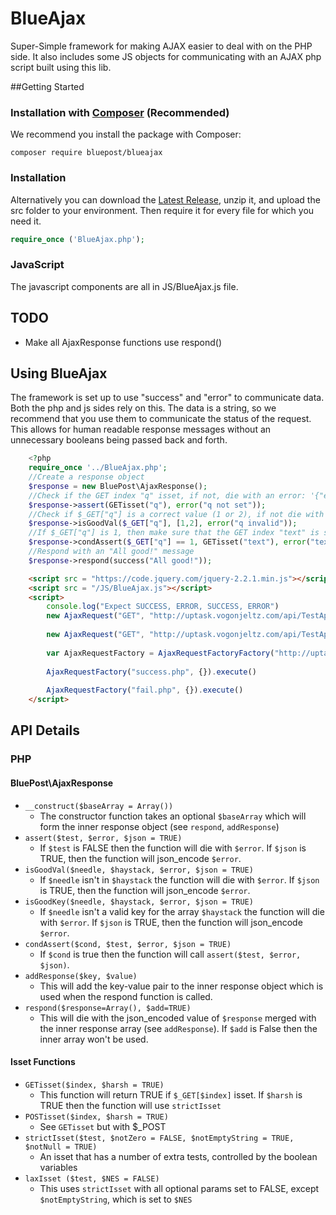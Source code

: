 # BlueAjax
Super-Simple framework for making AJAX easier to deal with on the PHP side. It also includes some JS objects for communicating with an AJAX php script built using this lib.

##Getting Started
### Installation with <a href="https://getcomposer.org/">Composer</a> (<b>Recommended</b>)
We recommend you install the package with Composer:
```
composer require bluepost/blueajax
```
### Installation
Alternatively you can download the <a href="https://github.com/BluePost/BlueAjax/releases/latest">Latest Release</a>, unzip it, and upload the src folder to your environment. Then require it for every file for which you need it. 
```php
require_once ('BlueAjax.php');
```

### JavaScript
The javascript components are all in JS/BlueAjax.js file.

## TODO
* Make all AjaxResponse functions use respond()

## Using BlueAjax
The framework is set up to use "success" and "error" to communicate data. Both the php and js sides rely on this. The data is a string, so we
recommend that you use them to communicate the status of the request. This allows for human readable response messages without an unnecessary
booleans being passed back and forth. 
```php
    <?php
    require_once '../BlueAjax.php';
    //Create a response object
    $response = new BluePost\AjaxResponse();
    //Check if the GET index "q" isset, if not, die with an error: '{"error":"q not set"}'
    $response->assert(GETisset("q"), error("q not set"));
    //Check if $_GET["q"] is a correct value (1 or 2), if not die with an error: '{"error":"q invalid"}'
    $response->isGoodVal($_GET["q"], [1,2], error("q invalid"));
    //If $_GET["q"] is 1, then make sure that the GET index "text" is set. If not, die with an error: '{"error":"text not set"}'
    $response->condAssert($_GET["q"] == 1, GETisset("text"), error("text not set"));
    //Respond with an "All good!" message
    $response->respond(success("All good!"));
```

```html
    <script src = "https://code.jquery.com/jquery-2.2.1.min.js"></script>
    <script src = "/JS/BlueAjax.js"></script>
    <script>
        console.log("Expect SUCCESS, ERROR, SUCCESS, ERROR")
        new AjaxRequest("GET", "http://uptask.vogonjeltz.com/api/TestApi/success.php").execute();
    
        new AjaxRequest("GET", "http://uptask.vogonjeltz.com/api/TestApi/fail.php").execute();
    
        var AjaxRequestFactory = AjaxRequestFactoryFactory("http://uptask.vogonjeltz.com/api/TestApi/", {}, "GET");
    
        AjaxRequestFactory("success.php", {}).execute()
    
        AjaxRequestFactory("fail.php", {}).execute()
    </script>
```
## API Details
### PHP
#### BluePost\AjaxResponse
* `__construct($baseArray = Array())`
  * The constructor function takes an optional `$baseArray` which will form the inner response object (see `respond`, `addResponse`)
* `assert($test, $error, $json = TRUE)`
  * If `$test` is FALSE then the function will die with `$error`. If `$json` is TRUE, then the function will json_encode `$error`.
* `isGoodVal($needle, $haystack, $error, $json = TRUE)`
  * If `$needle` isn't in `$haystack` the function will die with `$error`. If `$json` is TRUE, then the function will json_encode `$error`.
* `isGoodKey($needle, $haystack, $error, $json = TRUE)`
  * If `$needle` isn't a valid key for the array `$haystack` the function will die with `$error`. If `$json` is TRUE, then the function will json_encode `$error`.
* `condAssert($cond, $test, $error, $json = TRUE)`
  * If `$cond` is true then the function will call `assert($test, $error, $json)`.
* `addResponse($key, $value)`
  * This will add the key-value pair to the inner response object which is used when the respond function is called.
* `respond($response=Array(), $add=TRUE)`
  * This will die with the json_encoded value of `$response` merged with the inner response array (see `addResponse`). If `$add` is False then the inner array won't be used.

#### Isset Functions
* `GETisset($index, $harsh = TRUE)`
  * This function will return TRUE if `$_GET[$index]` isset. If `$harsh` is TRUE then the function will use `strictIsset`
* `POSTisset($index, $harsh = TRUE)`
  * See `GETisset` but with $_POST
* `strictIsset($test, $notZero = FALSE, $notEmptyString = TRUE, $notNull = TRUE)`
    * An isset that has a number of extra tests, controlled by the boolean variables
* `laxIsset ($test, $NES = FALSE)`
  * This uses `strictIsset` with all optional params set to FALSE, except `$notEmptyString`, which is set to `$NES`